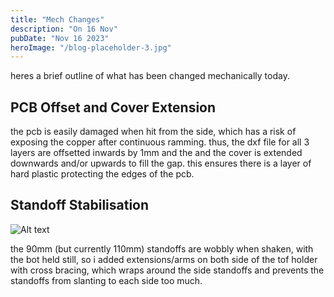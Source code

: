 ```yaml
---
title: "Mech Changes"
description: "On 16 Nov"
pubDate: "Nov 16 2023"
heroImage: "/blog-placeholder-3.jpg"
---
```


heres a brief outline of what has been changed mechanically today.

## PCB Offset and Cover Extension

the pcb is easily damaged when hit from the side, which has a risk of exposing the copper after continuous ramming. thus, the dxf file for all 3 layers are offsetted inwards by 1mm and the and the cover is extended downwards and/or upwards to fill the gap. this ensures there is a layer of hard plastic protecting the edges of the pcb. 

## Standoff Stabilisation

![Alt text](wavytofoutline.png)

the 90mm (but currently 110mm) standoffs are wobbly when shaken, with the bot held still, so i added extensions/arms on both side of the tof holder with cross bracing, which wraps around the side standoffs and prevents the standoffs from slanting to each side too much. 
